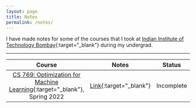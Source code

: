 ```yaml
---
layout: page
title: Notes
permalink: /notes/
---
```

I have made notes for some of the courses that I took at [Indian Institute of Technology Bombay](https://www.iitb.ac.in){:target="_blank"} during my undergrad.

---

|Course|Notes| Status |
|:---:|:---:|:---:|
| [CS 769: Optimization for Machine Learning](https://www.cse.iitb.ac.in/~ganesh/cs769/){:target="_blank"}, Spring 2022|[Link](/notes/CS769.pdf){:target="_blank"}| Incomplete|
